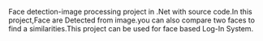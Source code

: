 Face detection-image processing project in .Net with source code.In this project,Face are Detected from image.you can also compare two faces to find a similarities.This project can be used for face based Log-In System.
